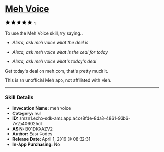 # [Meh Voice](http://alexa.amazon.com/#skills/amzn1.echo-sdk-ams.app.a4ce8fde-8da8-4861-93b6-7e2a406025c1)
![5 stars](../../images/ic_star_black_18dp_1x.png)![5 stars](../../images/ic_star_black_18dp_1x.png)![5 stars](../../images/ic_star_black_18dp_1x.png)![5 stars](../../images/ic_star_black_18dp_1x.png)![5 stars](../../images/ic_star_black_18dp_1x.png) 1

To use the Meh Voice skill, try saying...

* *Alexa, ask meh voice what the deal is*

* *Alexa, ask meh voice what is the deal for today*

* *Alexa, ask meh voice what's today's deal*

Get today's deal on meh.com, that's pretty much it.

This is an unofficial Meh app, not affiliated with Meh.

***

### Skill Details

* **Invocation Name:** meh voice
* **Category:** null
* **ID:** amzn1.echo-sdk-ams.app.a4ce8fde-8da8-4861-93b6-7e2a406025c1
* **ASIN:** B01DKXAZV2
* **Author:** East Codes
* **Release Date:** April 1, 2016 @ 08:32:31
* **In-App Purchasing:** No
